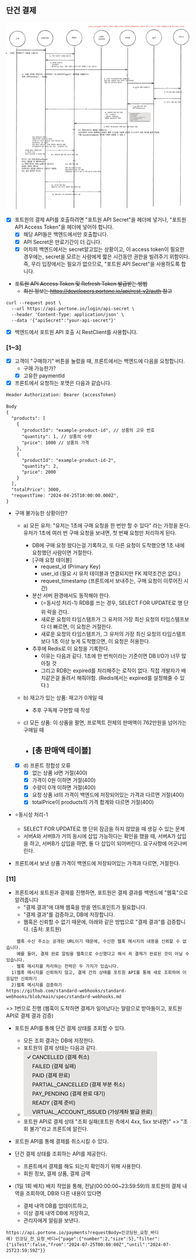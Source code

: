 ## 단건 결제

![img.png](SinglePaymentV2.png)
- [X] 포트원의 결제 API를 호출하려면 "포트원 API Secret"을 헤더에 넣거나, "포트원 API Access Token"을 헤더에 넣어야 합니다.
  - [X] 해당 API들은 백엔드에서만 호출합니다.
  - [X] API Secret은 만료기간이 더 깁니다. 
  - [X] 어차피 백엔드에서는 secret알고있는 상황이고, 이 access token이 필요한 경우에는, secret을 모르는 사람에게 짧은 시간동안 권한을 빌려주기 위함이다. 
   즉, 우리 입장에서는 필요가 없으므로, "포트원 API Secret"을 사용하도록 합니다.

- ~~포트원 API Access Token 및 Refresh Token 발급받는 방법~~ 
  - ~~최신 정보는 https://developers.portone.io/api/rest-v2/auth 참고~~
~~~
curl --request post \
  --url https://api.portone.io/login/api-secret \
  --header 'Content-Type: application/json' \
  --data '{"apiSecret":"your-api-secret"}'
~~~

- [X] 백엔드에서 포트원 API 호출 시 RestClient를 사용합니다.

### [1~3]
- [X] 고객이 "구매하기" 버튼을 눌렀을 때, 프론트에서는 백엔드에 다음을 요청합니다.
  - 구매 가능한가?
  - [X] 고유한 paymentId 
- [X] 프론트에서 요청하는 포맷은 다음과 같습니다.
~~~
Header Authorization: Bearer {accessToken}

Body
{
  "products": [
    {
      "productId": "example-product-id", // 상품의 고유 번호
      "quantity": 1, // 상품의 수량
      "price": 1000 // 상품의 가격
    },
    {
      "productId": "example-product-id-2",
      "quantity": 2,
      "price": 2000
    }
  ],
  "totalPrice": 3000,
  "requestTime: "2024-04-25T10:00:00.000Z",
}
~~~

- 구매 불가능한 상황이란?
  - a) 모든 유저: "유저는 1초에 구매 요청을 한 번만 할 수 있다" 라는 가정을 둔다. 유저가 1초에 여러 번 구매 요청을 보내면, 첫 번째 요청만 처리하게 된다.
    - DB에 구매 요청 왔다는걸 기록하고, 또 다른 요청이 도착했으면 1초 내에 요청했던 사람이면 거절한다.
    - [구매 요청 테이블]
      - request_id (Primary Key)
      - user_id (필요 시 유저 테이블과 연결되지만 FK 제약조건은 없다.)
      - request_timestamp (프론트에서 보내주는, 구매 요청이 이루어진 시간)
    - 분산 서버 환경에서도 동작해야 한다.
      - (⭐️동시성 처리-1) RDB를 쓰는 경우, SELECT FOR UPDATE로 행 단위 락을 건다.
      - 새로운 요청의 타임스탬프가 그 유저의 가장 최신 요청의 타임스탬프보다 더 빠르면, 이 요청은 거절한다.
      - 새로운 요청의 타임스탬프가, 그 유저의 가장 최신 요청의 타임스탬프보다 1초 이상 늦게 도착했으면, 이 요청은 허용한다.
    - 추후에 Redis로 이 요청을 기록한다.
      - 이유는 다음과 같다. 1초에 한 번씩이라는 기준이면 DB I/O가 너무 많아질 것
      - 그리고 RDB는 expired를 처리해주는 로직이 없다. 직접 개발자가 배치같은걸 돌려서 해줘야함. (Redis에서는 expired를 설정해줄 수 있다.)

  - b) 재고가 있는 상품: 재고가 0개일 때
    - 추후 구독제 구현할 때 작성

  - c) 모든 상품: 이 상품을 팔면, 프로젝트 전체의 판매액이 762만원을 넘어가는 구매일 때
    - [총 판매액 테이블]
      - 

  - [X] d) 프론트 정합성 오류
    - [X] 없는 상품 id면 거절(400)
    - [X] 가격이 0원 이하면 거절(400)
    - [X] 수량이 0개 이하면 거절(400)
    - [X] 요청 상품 id의 가격이 백엔드에 저장되어있는 가격과 다르면 거절(400)
    - [X] totalPrice이 products의 가격 합계와 다르면 거절(400)

- ⭐️동시성 처리-1
  - SELECT FOR UPDATE로 행 단위 잠금을 하지 않았을 때 생길 수 있는 문제
  - 서버A와 서버B가 거의 동시에 삽입 가능하다는 확인을 했을 때, 서버A가 삽입을 하고, 서버B가 삽입을 하면, 둘 다 삽입이 되어버린다. 요구사항에 어긋나버린다.

- 프론트에서 보낸 상품 가격이 백엔드에 저장되어있는 가격과 다르면, 거절한다.



### [11]
- 프론트에서 포트원과 결제를 진행하면, 포트원은 결제 결과를 백엔드에 "웹훅"으로 알려줍니다
  - "결제 결과"에 대해 웹훅을 받을 엔드포인트가 필요합니다.
  - "결제 결과"를 검증하고, DB에 저장합니다.
  - 웹훅은 신뢰할 수 없기 때문에, 아래와 같은 방법으로 "결제 결과"를 검증합니다. (출처: 포트원)
~~~
    웹훅 수신 주소는 공개된 URL이기 때문에, 수신한 웹훅 메시지의 내용을 신뢰할 수 없습니다.
    예를 들어, 결제 완료 알림을 웹훅으로 수신했다고 해서 꼭 결제가 완료된 것이 아닐 수 있습니다.
  - 웹훅 메시지를 처리하는 전략은 두 가지가 있습니다. 
  1)웹훅 메시지를 신뢰하지 않고, 결제 건의 상태를 포트원 API를 통해 새로 조회하여 이 응답만 신뢰하기
  2)웹훅 메시지를 검증하기
https://github.com/standard-webhooks/standard-webhooks/blob/main/spec/standard-webhooks.md
~~~
=> 1번으로 진행 (웹훅이 도착하면 결제가 일어났다는 알람으로 받아들이고, 포트원 API로 결제 결과 검증)
- 포트원 API를 통해 단건 결제 상태를 조회할 수 있다.
  - 모든 조회 결과는 DB에 저장한다. 
  - 포트원의 결제 상태는 다음과 같다.
  - ![img_1.png](PortonePaymentStatus.png)
  - 포트원 API로 결제 상태 "조회 실패(포트원 측에서 4xx, 5xx 보내면)" => "조회 불가"라고 프론트에 알린다.  
- 포트원 API를 통해 결제를 취소시킬 수 있다.


- 단건 결제 상태를 조회하는 API를 제공한다.
  - 프론트에서 결제를 해도 되는지 확인하기 위해 사용한다.
  - 회원 정보, 결제 상품, 결제 금액

- (1일 1회 배치) 배치 작업을 통해, 전날(00:00:00~23:59:59)의 포트원의 결제 내역을 조회하여, DB와 다른 내용이 있다면 
  - 결제 내역 DB를 업데이트하고,
  - 이상 결제 내역 DB에 저장하고,
  - 관리자에게 알림을 보낸다.


~~~
https://api.portone.io/payments?requestBody=인코딩된_요청_바디
예) 인코딩_전_요청_바디={"page":{"number":2,"size":5},"filter":{"isTest":false,"from":"2024-07-25T00:00:00Z","until":"2024-07-25T23:59:59Z"}}
~~~

